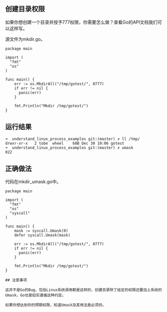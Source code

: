 
## 创建目录权限

如果你想创建一个目录并授予777权限，你需要怎么做？查看Go的API文档我们可以这样写。

源文件为mkdir.go。

```golang
package main

import (
  "fmt"
  "os"
)

func main() {
    err := os.MkdirAll("/tmp/gotest/", 0777)
    if err != nil {
      panic(err)
    }

    fmt.Println("Mkdir /tmp/gotest/")
}
```

## 运行结果

```
➜  understand_linux_process_examples git:(master) ✗ ll /tmp/
drwxr-xr-x   2 tobe  wheel    68B Dec 30 10:06 gotest
➜  understand_linux_process_examples git:(master) ✗ umask
022
```

## 正确做法

代码在mkdir_umask.go中。

```golang
package main

import (
  "fmt"
  "os"
  "syscall"
)

func main() {
    mask := syscall.Umask(0)
    defer syscall.Umask(mask)

    err := os.MkdirAll("/tmp/gotest/", 0777)
    if err != nil {
      panic(err)
    }

    fmt.Println("Mkdir /tmp/gotest/")
}

## 注意事项

这并不是Go的Bug，包括Linux系统调用都是这样的，创建目录除了给定的权限还要加上系统的Umask，Go也是如实遵循这种约定。

如果你想达到你的预期权限，知道Umask及其用法是必须的。
